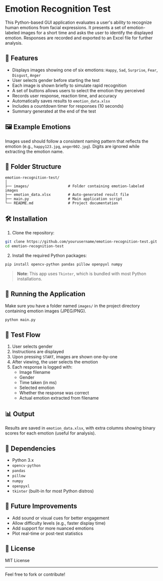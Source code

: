 
# Emotion Recognition Test

This Python-based GUI application evaluates a user's ability to recognize human emotions from facial expressions. It presents a set of emotion-labeled images for a short time and asks the user to identify the displayed emotion. Responses are recorded and exported to an Excel file for further analysis.

## 🧠 Features

- Displays images showing one of six emotions: `Happy`, `Sad`, `Surprise`, `Fear`, `Disgust`, `Anger`
- User selects gender before starting the test
- Each image is shown briefly to simulate rapid recognition
- A set of buttons allows users to select the emotion they perceived
- Records user response, reaction time, and accuracy
- Automatically saves results to `emotion_data.xlsx`
- Includes a countdown timer for responses (10 seconds)
- Summary generated at the end of the test

## 🖼️ Example Emotions

Images used should follow a consistent naming pattern that reflects the emotion (e.g., `happy123.jpg`, `anger002.jpg`). Digits are ignored while extracting the emotion name.

## 📁 Folder Structure

```
emotion-recognition-test/
│
├── images/                  # Folder containing emotion-labeled images
├── emotion_data.xlsx        # Auto-generated result file
├── main.py                  # Main application script
└── README.md                # Project documentation
```

## 🛠️ Installation

1. Clone the repository:

```bash
git clone https://github.com/yourusername/emotion-recognition-test.git
cd emotion-recognition-test
```

2. Install the required Python packages:

```bash
pip install opencv-python pandas pillow openpyxl numpy
```

> **Note**: This app uses `Tkinter`, which is bundled with most Python installations.

## 🚀 Running the Application

Make sure you have a folder named `images/` in the project directory containing emotion images (JPEG/PNG).

```bash
python main.py
```

## 🧪 Test Flow

1. User selects gender
2. Instructions are displayed
3. Upon pressing `START`, images are shown one-by-one
4. After viewing, the user selects the emotion
5. Each response is logged with:
   - Image filename
   - Gender
   - Time taken (in ms)
   - Selected emotion
   - Whether the response was correct
   - Actual emotion extracted from filename

## 📊 Output

Results are saved in `emotion_data.xlsx`, with extra columns showing binary scores for each emotion (useful for analysis).

## 🧩 Dependencies

- Python 3.x
- `opencv-python`
- `pandas`
- `pillow`
- `numpy`
- `openpyxl`
- `tkinter` (built-in for most Python distros)

## 📌 Future Improvements

- Add sound or visual cues for better engagement
- Allow difficulty levels (e.g., faster display time)
- Add support for more nuanced emotions
- Plot real-time or post-test statistics

## 📝 License

MIT License

---

Feel free to fork or contribute!
